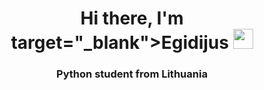 <h1 align="center">Hi there, I'm target="_blank">Egidijus</a> 
<img src="https://github.com/egidijus78/egidijus78/raw/main/images/Hi.gif" height="32"/></h1>
<h3 align="center">Python student from Lithuania </h3>
